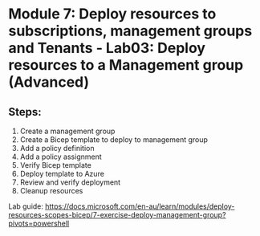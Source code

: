 # Module 7: Deploy resources to subscriptions, management groups and Tenants - Lab03: Deploy resources to a Management group (Advanced)
## Steps:
1. Create a management group
2. Create a Bicep template to deploy to management group
3. Add a policy definition
4. Add a policy assignment
5. Verify Bicep template
6. Deploy template to Azure
7. Review and verify deployment
8. Cleanup resources
   
Lab guide: https://docs.microsoft.com/en-au/learn/modules/deploy-resources-scopes-bicep/7-exercise-deploy-management-group?pivots=powershell
